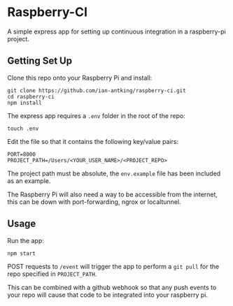 # Raspberry-CI

A simple express app for setting up continuous integration in a raspberry-pi project.

## Getting Set Up

Clone this repo onto your Raspberry Pi and install: 

```
git clone https://github.com/ian-antking/raspberry-ci.git
cd raspberry-ci
npm install
```

The express app requires a `.env` folder in the root of the repo: 
```
touch .env
```

Edit the file so that it contains the following key/value pairs:
```
PORT=8000
PROJECT_PATH=/Users/<YOUR_USER_NAME>/<PROJECT_REPO>
```
The project path must be absolute, the `env.example` file has been included as an example.

The Raspberry Pi will also need a way to be accessible from the internet, this can be down with port-forwarding, ngrox or localtunnel.

## Usage

Run the app:

```
npm start
```

POST requests to `/event` will trigger the app to perform a `git pull` for the repo specified in `PROJECT_PATH`.

This can be combined with a github webhook so that any push events to your repo will cause that code to be integrated into your raspberry pi.